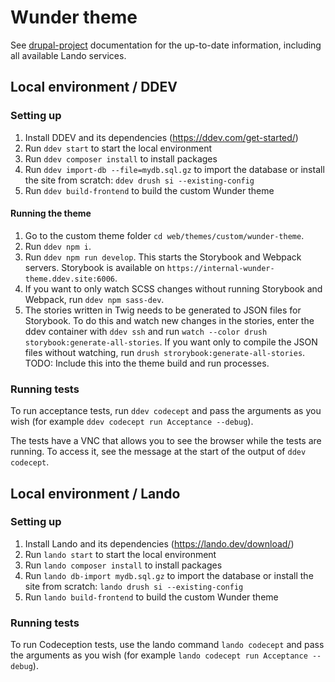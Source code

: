 # Wunder theme

See [drupal-project](https://github.com/wunderio/drupal-project) documentation for the up-to-date information, including all available Lando services.

## Local environment / DDEV

### Setting up

1. Install DDEV and its dependencies (https://ddev.com/get-started/)
2. Run `ddev start` to start the local environment
3. Run `ddev composer install` to install packages
4. Run `ddev import-db --file=mydb.sql.gz` to import the database or install the site from scratch: `ddev drush si --existing-config`
5. Run `ddev build-frontend` to build the custom Wunder theme

#### Running the theme

1. Go to the custom theme folder `cd web/themes/custom/wunder-theme`.
2. Run `ddev npm i`.
3. Run `ddev npm run develop`. This starts the Storybook and Webpack servers. Storybook is available on `https://internal-wunder-theme.ddev.site:6006`.
4. If you want to only watch SCSS changes without running Storybook and Webpack, run `ddev npm sass-dev`.
5. The stories written in Twig needs to be generated to JSON files for Storybook. To do this and watch new changes in the stories, enter the ddev container with `ddev ssh` and run `watch --color drush storybook:generate-all-stories`. If you want only to compile the JSON files without watching, run `drush strorybook:generate-all-stories`. TODO: Include this into the theme build and run processes.

### Running tests

To run acceptance tests, run `ddev codecept` and pass the arguments as you wish (for example `ddev codecept run Acceptance --debug`).

The tests have a VNC that allows you to see the browser while the tests are running. To access it, see the message at the start of the output of `ddev codecept`.

## Local environment / Lando

### Setting up

1. Install Lando and its dependencies (https://lando.dev/download/)
2. Run `lando start` to start the local environment
3. Run `lando composer install` to install packages
4. Run `lando db-import mydb.sql.gz` to import the database or install the site from scratch: `lando drush si --existing-config`
5. Run `lando build-frontend` to build the custom Wunder theme

### Running tests

To run Codeception tests, use the lando command `lando codecept` and pass the arguments as you wish (for example `lando codecept run Acceptance --debug`).
